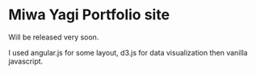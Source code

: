 # Miwa Yagi Portfolio site

Will be released very soon.

I used angular.js for some layout, d3.js for data visualization then vanilla javascript. 
